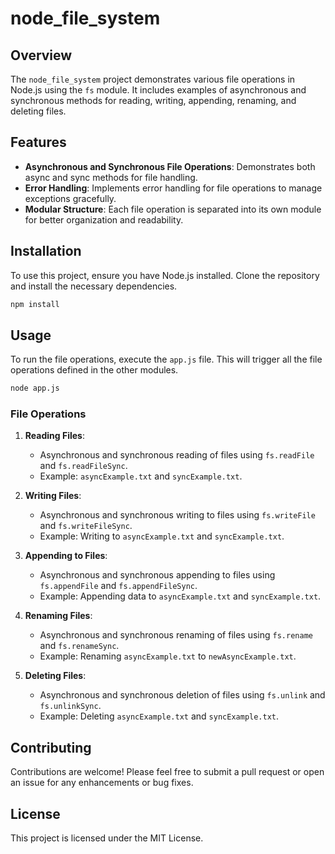 # node_file_system

## Overview
The `node_file_system` project demonstrates various file operations in Node.js using the `fs` module. It includes examples of asynchronous and synchronous methods for reading, writing, appending, renaming, and deleting files.

## Features
- **Asynchronous and Synchronous File Operations**: Demonstrates both async and sync methods for file handling.
- **Error Handling**: Implements error handling for file operations to manage exceptions gracefully.
- **Modular Structure**: Each file operation is separated into its own module for better organization and readability.

## Installation
To use this project, ensure you have Node.js installed. Clone the repository and install the necessary dependencies.

```bash
npm install
```

## Usage
To run the file operations, execute the `app.js` file. This will trigger all the file operations defined in the other modules.

```bash
node app.js
```

### File Operations
1. **Reading Files**: 
   - Asynchronous and synchronous reading of files using `fs.readFile` and `fs.readFileSync`.
   - Example: `asyncExample.txt` and `syncExample.txt`.

2. **Writing Files**: 
   - Asynchronous and synchronous writing to files using `fs.writeFile` and `fs.writeFileSync`.
   - Example: Writing to `asyncExample.txt` and `syncExample.txt`.

3. **Appending to Files**: 
   - Asynchronous and synchronous appending to files using `fs.appendFile` and `fs.appendFileSync`.
   - Example: Appending data to `asyncExample.txt` and `syncExample.txt`.

4. **Renaming Files**: 
   - Asynchronous and synchronous renaming of files using `fs.rename` and `fs.renameSync`.
   - Example: Renaming `asyncExample.txt` to `newAsyncExample.txt`.

5. **Deleting Files**: 
   - Asynchronous and synchronous deletion of files using `fs.unlink` and `fs.unlinkSync`.
   - Example: Deleting `asyncExample.txt` and `syncExample.txt`.

## Contributing
Contributions are welcome! Please feel free to submit a pull request or open an issue for any enhancements or bug fixes.

## License
This project is licensed under the MIT License.
